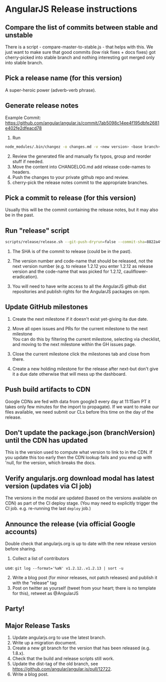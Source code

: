 # AngularJS Release instructions


## Compare the list of commits between stable and unstable

There is a script - compare-master-to-stable.js - that helps with this.
We just want to make sure that good commits (low risk fixes + docs fixes) got cherry-picked into stable branch and nothing interesting got merged only into stable branch.


## Pick a release name (for this version)

A super-heroic power (adverb-verb phrase).


## Generate release notes

Example Commit: https://github.com/angular/angular.js/commit/7ab5098c14ee4f195dbfe2681e402fe2dfeacd78

1) Run

```bash
node_modules/.bin/changez -o changes.md -v <new version> <base branch>
```

2) Review the generated file and manually fix typos, group and reorder stuff if needed.
3) Move the content into CHANGELOG.md add release code-names to headers.
4) Push the changes to your private github repo and review.
5) cherry-pick the release notes commit to the appropriate branches.


## Pick a commit to release (for this version)

Usually this will be the commit containing the release notes, but it may also be in the past.


## Run "release" script

  ```bash
  scripts/release/release.sh --git-push-dryrun=false --commit-sha=8822a4f --version-number=1.7.6 --version-name=gravity-manipulation
  ```

  1) The SHA is of the commit to release (could be in the past).

  2) The version number and code-name that should be released, not the next version number (e.g. to release 1.2.12 you enter 1.2.12 as release version and the code-name that was picked for 1.2.12, cauliflower-eradication).

  3) You will need to have write access to all the AngularJS github dist repositories and publish rights for the AngularJS packages on npm.


## Update GitHub milestones

1) Create the next milestone if it doesn't exist yet-giving ita due date.
2) Move all open issues and PRs for the current milestone to the next milestone<br>
  You can do this by filtering the current milestone, selecting via checklist, and moving to the next milestone within the GH issues page.

3) Close the current milestone click the milestones tab and close from there.
4) Create a new holding milestone for the release after next-but don't give it a due date otherwise that will mess up the dashboard.


## Push build artifacts to CDN

Google CDNs are fed with data from google3 every day at 11:15am PT it takes only few minutes for the import to propagate).
If we want to make our files available, we need submit our CLs before this time on the day of the release.


## Don't update the package.json (branchVersion) until the CDN has updated

This is the version used to compute what version to link to in the CDN. If you update this too early then the CDN lookup fails and you end up with 'null, for the version, which breaks the docs.


## Verify angularjs.org download modal has latest version (updates via CI job)

The versions in the modal are updated (based on the versions available on CDN) as part of the CI deploy stage.
(You may need to explicitly trigger the CI job. e.g. re-running the last `deploy` job.)


## Announce the release (via official Google accounts)

Double check that angularjs.org is up to date with the new release version before sharing.

1) Collect a list of contributors

use: `git log --format='%aN' v1.2.12..v1.2.13 | sort -u`

2) Write a blog post (for minor releases, not patch releases) and publish it with the "release" tag
3) Post on twitter as yourself (tweet from your heart; there is no template for this), retweet as @AngularJS


## Party!


## Major Release Tasks

1) Update angularjs.org to use the latest branch.
2) Write up a migration document.
3) Create a new git branch for the version that has been released (e.g. 1.8.x).
4) Check that the build and release scripts still work.
5) Update the dist-tag of the old branch, see https://github.com/angular/angular.js/pull/12722.
6) Write a blog post.

